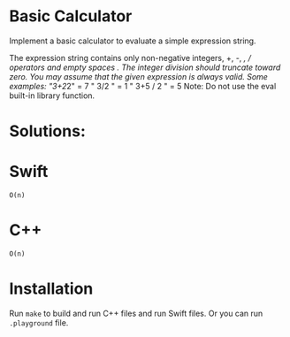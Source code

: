 # Basic Calculator
Implement a basic calculator to evaluate a simple expression string.

The expression string contains only non-negative integers, +, -, *, / operators and empty spaces . The integer division should truncate toward zero.
You may assume that the given expression is always valid.
Some examples:
"3+2*2" = 7
" 3/2 " = 1
" 3+5 / 2 " = 5
Note: Do not use the eval built-in library function.

# Solutions:

# Swift
```
O(n)
```
# C++
```
O(n)
```

# Installation
Run `make` to build and run C++ files and run Swift files. Or you can run `.playground` file.
